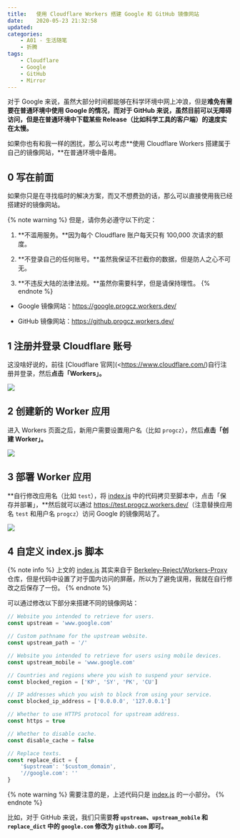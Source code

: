 ```yaml
---
title:   使用 Cloudflare Workers 搭建 Google 和 GitHub 镜像网站
date:    2020-05-23 21:32:58
updated:
categories:
    - A01 - 生活随笔
    - 折腾
tags:
    - Cloudflare
    - Google
    - GitHub
    - Mirror
---
```


对于 Google 来说，虽然大部分时间都能够在科学环境中网上冲浪，但是**难免有需要在普通环境中使用 Google 的情况，**而对于 GitHub 来说，虽然目前可以无障碍访问，但是**在普通环境中下载某些 Release（比如科学工具的客户端）的速度实在太慢。**

如果你也有和我一样的困扰，那么可以考虑**使用 Cloudflare Workers 搭建属于自己的镜像网站，**在普通环境中备用。

<!-- more -->

## 0 写在前面

如果你只是在寻找临时的解决方案，而又不想费劲的话，那么可以直接使用我已经搭建好的镜像网站。

{% note warning %}
但是，请你务必遵守以下约定：

1. **不滥用服务。**因为每个 Cloudflare 账户每天只有 100,000 次请求的额度。

2. **不登录自己的任何账号。**虽然我保证不拦截你的数据，但是防人之心不可无。

3. **不违反大陆的法律法规。**虽然你需要科学，但是请保持理性。
{% endnote %}

- Google 镜像网站：<https://google.progcz.workers.dev/>

- GitHub 镜像网站：<https://github.progcz.workers.dev/>

## 1 注册并登录 Cloudflare 账号

这没啥好说的，前往 [Cloudflare 官网](<https://www.cloudflare.com/)自行注册并登录，然后**点击「Workers」。**

<img src="https://cdn.jsdelivr.net/gh/ProgCZ/image-cloud-a@master/2020/05/06.png" style="zoom:100%"/>

## 2 创建新的 Worker 应用

进入 Workers 页面之后，新用户需要设置用户名（比如 `progcz`），然后**点击「创建 Worker」。**

<img src="https://cdn.jsdelivr.net/gh/ProgCZ/image-cloud-a@master/2020/05/07.png" style="zoom:100%"/>

## 3 部署 Worker 应用

**自行修改应用名（比如 `test`），将 [index.js](https://github.com/ProgCZ/code-cloud-a/blob/master/2020/05/cf-workers-mirrors/index.js) 中的代码拷贝至脚本中，点击「保存并部署」，**然后就可以通过 <https://test.progcz.workers.dev/>（注意替换应用名 `test` 和用户名 `progcz`）访问 Google 的镜像网站了。

<img src="https://cdn.jsdelivr.net/gh/ProgCZ/image-cloud-a@master/2020/05/08.png" style="zoom:100%"/>

## 4 自定义 index.js 脚本

{% note info %}
上文的 [index.js](https://github.com/ProgCZ/code-cloud-a/blob/master/2020/05/cf-workers-mirrors/index.js) 其实来自于 [Berkeley-Reject/Workers-Proxy](https://github.com/Berkeley-Reject/Workers-Proxy) 仓库，但是代码中设置了对于国内访问的屏蔽，所以为了避免误用，我就在自行修改之后保存了一份。
{% endnote %}

可以通过修改以下部分来搭建不同的镜像网站：

```js
// Website you intended to retrieve for users.
const upstream = 'www.google.com'

// Custom pathname for the upstream website.
const upstream_path = '/'

// Website you intended to retrieve for users using mobile devices.
const upstream_mobile = 'www.google.com'

// Countries and regions where you wish to suspend your service.
const blocked_region = ['KP', 'SY', 'PK', 'CU']

// IP addresses which you wish to block from using your service.
const blocked_ip_address = ['0.0.0.0', '127.0.0.1']

// Whether to use HTTPS protocol for upstream address.
const https = true

// Whether to disable cache.
const disable_cache = false

// Replace texts.
const replace_dict = {
    '$upstream': '$custom_domain',
    '//google.com': ''
}
```

{% note warning %}
需要注意的是，上述代码只是 [index.js](https://github.com/ProgCZ/code-cloud-a/blob/master/2020/05/cf-workers-mirrors/index.js) 的一小部分。
{% endnote %}

比如，对于 GitHub 来说，我们只需要**将 `upstream`、`upstream_mobile` 和 `replace_dict` 中的 `google.com` 修改为 `github.com` 即可。**
